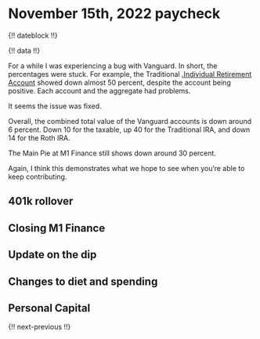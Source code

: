# November 15th, 2022 paycheck

{!! dateblock !!}

{!! data !!}

For a while I was experiencing a bug with Vanguard. In short, the percentages were stuck. For example, the Traditional [.Individual Retirement Account](IRA) showed down almost 50 percent, despite the account being positive. Each account and the aggregate had problems.

It seems the issue was fixed.

Overall, the combined total value of the Vanguard accounts is down around 6 percent. Down 10 for the taxable, up 40 for the Traditional IRA, and down 14 for the Roth IRA.

The Main Pie at M1 Finance still shows down around 30 percent.

Again, I think this demonstrates what we hope to see when you’re able to keep contributing. 

## 401k rollover



## Closing M1 Finance



## Update on the dip

 

## Changes to diet and spending



## Personal Capital





{!! next-previous !!}
